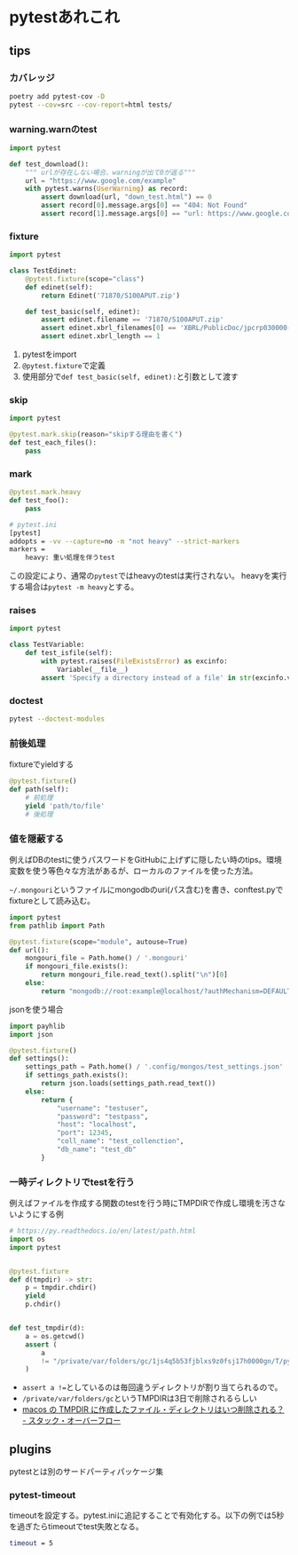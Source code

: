 # pytestあれこれ

## tips

### カバレッジ

```bash
poetry add pytest-cov -D
pytest --cov=src --cov-report=html tests/
```

### warning.warnのtest

```py
import pytest

def test_download():
    """ urlが存在しない場合、warningが出て0が返る"""
    url = "https://www.google.com/example"
    with pytest.warns(UserWarning) as record:
        assert download(url, "down_test.html") == 0
        assert record[0].message.args[0] == "404: Not Found"
        assert record[1].message.args[0] == "url: https://www.google.com/example"
```

### fixture

```py
import pytest

class TestEdinet:
    @pytest.fixture(scope="class")
    def edinet(self):
        return Edinet('71870/S100APUT.zip')

    def test_basic(self, edinet):
        assert edinet.filename == '71870/S100APUT.zip'
        assert edinet.xbrl_filenames[0] == 'XBRL/PublicDoc/jpcrp030000-asr-001_E32412-000_2017-03-31_01_2017-06-30.xbrl'
        assert edinet.xbrl_length == 1
```

1. pytestをimport
2. `@pytest.fixture`で定義
3. 使用部分で`def test_basic(self, edinet):`と引数として渡す

### skip

```py
import pytest

@pytest.mark.skip(reason="skipする理由を書く")
def test_each_files():
    pass
```

### mark

```python
@pytest.mark.heavy
def test_foo():
    pass
```

```bash
# pytest.ini
[pytest]
addopts = -vv --capture=no -m "not heavy" --strict-markers
markers =
    heavy: 重い処理を伴うtest
```

この設定により、通常の`pytest`ではheavyのtestは実行されない。
heavyを実行する場合は`pytest -m heavy`とする。

### raises

```py
import pytest

class TestVariable:
    def test_isfile(self):
        with pytest.raises(FileExistsError) as excinfo:
            Variable(__file__)
        assert 'Specify a directory instead of a file' in str(excinfo.value)
```

### doctest

```bash
pytest --doctest-modules
```

### 前後処理

fixtureでyieldする

```python
@pytest.fixture()
def path(self):
    # 前処理
    yield 'path/to/file'
    # 後処理
```

### 値を隠蔽する

例えばDBのtestに使うパスワードをGitHubに上げずに隠したい時のtips。環境変数を使う等色々な方法があるが、ローカルのファイルを使った方法。

`~/.mongouri`というファイルにmongodbのuri(パス含む)を書き、conftest.pyでfixtureとして読み込む。

```py
import pytest
from pathlib import Path

@pytest.fixture(scope="module", autouse=True)
def url():
    mongouri_file = Path.home() / '.mongouri'
    if mongouri_file.exists():
        return mongouri_file.read_text().split("\n")[0]
    else:
        return "mongodb://root:example@localhost/?authMechanism=DEFAULT"
```

jsonを使う場合

```python
import payhlib
import json

@pytest.fixture()
def settings():
    settings_path = Path.home() / '.config/mongos/test_settings.json'
    if settings_path.exists():
        return json.loads(settings_path.read_text())
    else:
        return {
            "username": "testuser",
            "password": "testpass",
            "host": "localhost",
            "port": 12345,
            "coll_name": "test_collenction",
            "db_name": "test_db"
        }
```

### 一時ディレクトリでtestを行う

例えばファイルを作成する関数のtestを行う時にTMPDIRで作成し環境を汚さないようにする例

```python
# https://py.readthedocs.io/en/latest/path.html
import os
import pytest


@pytest.fixture
def d(tmpdir) -> str:
    p = tmpdir.chdir()
    yield
    p.chdir()


def test_tmpdir(d):
    a = os.getcwd()
    assert (
        a
        != "/private/var/folders/gc/1js4q5b53fjblxs9z0fsj17h0000gn/T/pytest-of-atu/pytest-7/test_tmpdir0"
    )
```

- `assert a !=`としているのは毎回違うディレクトリが割り当てられるので。
- `/private/var/folders/gc`というTMPDIRは3日で削除されるらしい
- [macos の TMPDIR に作成したファイル・ディレクトリはいつ削除される？ - スタック・オーバーフロー](https://ja.stackoverflow.com/questions/57956/macos-%E3%81%AE-tmpdir-%E3%81%AB%E4%BD%9C%E6%88%90%E3%81%97%E3%81%9F%E3%83%95%E3%82%A1%E3%82%A4%E3%83%AB-%E3%83%87%E3%82%A3%E3%83%AC%E3%82%AF%E3%83%88%E3%83%AA%E3%81%AF%E3%81%84%E3%81%A4%E5%89%8A%E9%99%A4%E3%81%95%E3%82%8C%E3%82%8B)

## plugins

pytestとは別のサードパーティパッケージ集

### pytest-timeout

timeoutを設定する。pytest.iniに追記することで有効化する。以下の例では5秒を過ぎたらtimeoutでtest失敗となる。

```bash
timeout = 5
```
